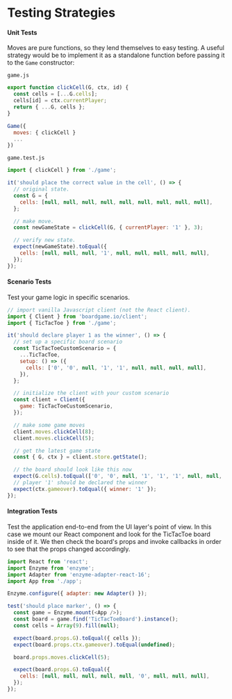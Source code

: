 # Testing Strategies

#### Unit Tests

Moves are pure functions, so they lend themselves to easy testing. A useful strategy would be
to implement it as a standalone function before passing it to the `Game` constructor:

`game.js`

```js
export function clickCell(G, ctx, id) {
  const cells = [...G.cells];
  cells[id] = ctx.currentPlayer;
  return { ...G, cells };
}

Game({
  moves: { clickCell }
  ...
})
```

`game.test.js`

```js
import { clickCell } from './game';

it('should place the correct value in the cell', () => {
  // original state.
  const G = {
    cells: [null, null, null, null, null, null, null, null, null],
  };

  // make move.
  const newGameState = clickCell(G, { currentPlayer: '1' }, 3);

  // verify new state.
  expect(newGameState).toEqual({
    cells: [null, null, null, '1', null, null, null, null, null],
  });
});
```

#### Scenario Tests

Test your game logic in specific scenarios.

```js
// import vanilla Javascript client (not the React client).
import { Client } from 'boardgame.io/client';
import { TicTacToe } from './game';

it('should declare player 1 as the winner', () => {
  // set up a specific board scenario
  const TicTacToeCustomScenario = {
    ...TicTacToe,
    setup: () => ({
      cells: ['0', '0', null, '1', '1', null, null, null, null],
    }),
  };

  // initialize the client with your custom scenario
  const client = Client({
    game: TicTacToeCustomScenario,
  });

  // make some game moves
  client.moves.clickCell(8);
  client.moves.clickCell(5);

  // get the latest game state
  const { G, ctx } = client.store.getState();

  // the board should look like this now
  expect(G.cells).toEqual(['0', '0', null, '1', '1', '1', null, null, '0']);
  // player '1' should be declared the winner
  expect(ctx.gameover).toEqual({ winner: '1' });
});
```

#### Integration Tests

Test the application end-to-end from the UI layer's point of view.
In this case we mount our React component and look for the TicTacToe board inside of it.
We then check the board's props and invoke callbacks in order to see that the props changed accordingly.

```js
import React from 'react';
import Enzyme from 'enzyme';
import Adapter from 'enzyme-adapter-react-16';
import App from './app';

Enzyme.configure({ adapter: new Adapter() });

test('should place marker', () => {
  const game = Enzyme.mount(<App />);
  const board = game.find('TicTacToeBoard').instance();
  const cells = Array(9).fill(null);

  expect(board.props.G).toEqual({ cells });
  expect(board.props.ctx.gameover).toEqual(undefined);

  board.props.moves.clickCell(5);

  expect(board.props.G).toEqual({
    cells: [null, null, null, null, null, '0', null, null, null],
  });
});
```
